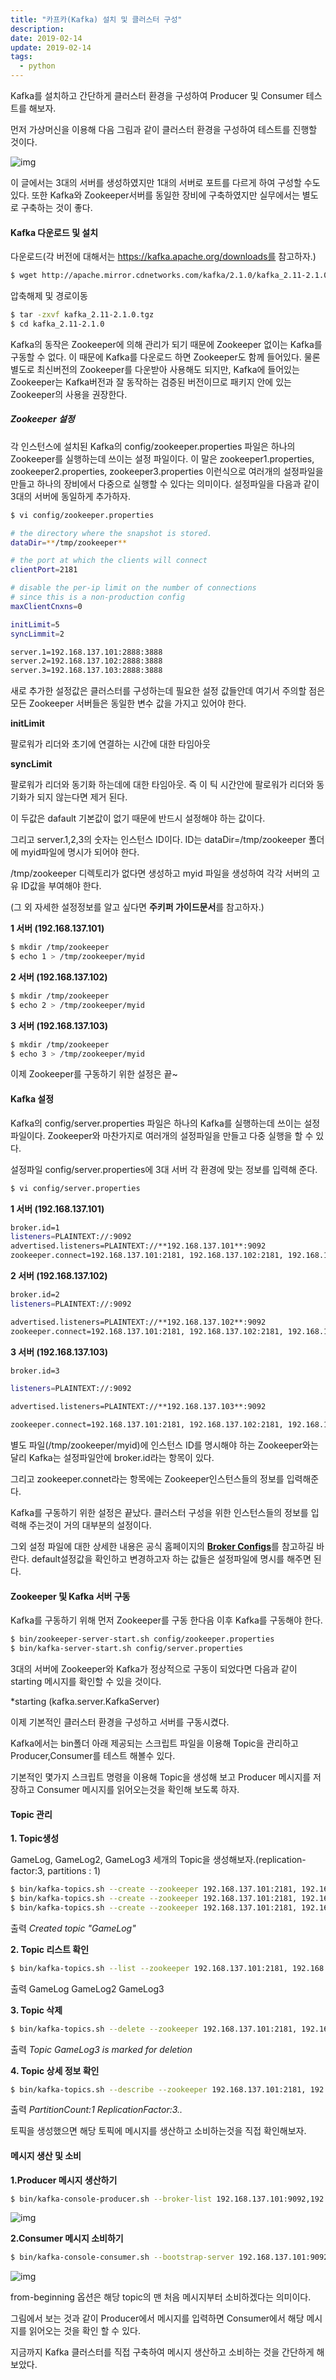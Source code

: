 ```yaml
---
title: "카프카(Kafka) 설치 및 클러스터 구성"
description:
date: 2019-02-14
update: 2019-02-14
tags:
  - python
---
```

Kafka를 설치하고 간단하게 클러스터 환경을 구성하여 Producer 및 Consumer 테스트를 해보자.

먼저 가상머신을 이용해 다음 그림과 같이 클러스터 환경을 구성하여 테스트를 진행할 것이다.

![img](kfc-01.png)

이 글에서는 3대의 서버를 생성하였지만 1대의 서버로 포트를 다르게 하여 구성할 수도 있다. 또한 Kafka와 Zookeeper서버를 동일한 장비에 구축하였지만 실무에서는 별도로 구축하는 것이 좋다.


#### Kafka 다운로드 및 설치

다운로드(각 버전에 대해서는 https://kafka.apache.org/downloads를 참고하자.)

```bash
$ wget http://apache.mirror.cdnetworks.com/kafka/2.1.0/kafka_2.11-2.1.0.tgz
```

압축해제 및 경로이동

```bash
$ tar -zxvf kafka_2.11-2.1.0.tgz
$ cd kafka_2.11-2.1.0
```

Kafka의 동작은 Zookeeper에 의해 관리가 되기 때문에 Zookeeper 없이는 Kafka를 구동할 수 없다. 이 때문에 Kafka를 다운로드 하면 Zookeeper도 함께 들어있다. 물론 별도로 최신버전의 Zookeeper를 다운받아 사용해도 되지만, Kafka에 들어있는 Zookeeper는 Kafka버전과 잘 동작하는 검증된 버전이므로 패키지 안에 있는 Zookeeper의 사용을 권장한다.



##### Zookeeper 설정

각 인스턴스에 설치된 Kafka의 config/zookeeper.properties 파일은 하나의 Zookeeper를 실행하는데 쓰이는 설정 파일이다. 이 말은 zookeeper1.properties, zookeeper2.properties, zookeeper3.properties 이런식으로 여러개의 설정파일을 만들고 하나의 장비에서 다중으로 실행할 수 있다는 의미이다. 설정파일을 다음과 같이 3대의 서버에 동일하게 추가하자.

```bash
$ vi config/zookeeper.properties
```

```bash
# the directory where the snapshot is stored.
dataDir=**/tmp/zookeeper**

# the port at which the clients will connect
clientPort=2181

# disable the per-ip limit on the number of connections 
# since this is a non-production config
maxClientCnxns=0

initLimit=5
syncLimmit=2

server.1=192.168.137.101:2888:3888
server.2=192.168.137.102:2888:3888
server.3=192.168.137.103:2888:3888
```

새로 추가한 설정값은 클러스터를 구성하는데 필요한 설정 값들안데 여기서 주의할 점은 모든 Zookeeper 서버들은 동일한 변수 값을 가지고 있어야 한다.

**initLimit**

팔로워가 리더와 초기에 연결하는 시간에 대한 타임아웃



**syncLimit**

팔로워가 리더와 동기화 하는데에 대한 타임아웃. 즉 이 틱 시간안에 팔로워가 리더와 동기화가 되지 않는다면 제거 된다.

이 두값은 dafault 기본값이 없기 때문에 반드시 설정해야 하는 값이다.



그리고 server.1,2,3의 숫자는 인스턴스 ID이다. ID는 dataDir=/tmp/zookeeper 폴더에 myid파일에 명시가 되어야 한다.

/tmp/zookeeper 디렉토리가 없다면 생성하고 myid 파일을 생성하여 각각 서버의 고유 ID값을 부여해야 한다. 

(그 외 자세한 설정정보를 알고 싶다면 **주키퍼 가이드문서**를 참고하자.)



**1 서버 (192.168.137.101)**

```bash
$ mkdir /tmp/zookeeper
$ echo 1 > /tmp/zookeeper/myid
```

**2 서버 (192.168.137.102)**

```bash
$ mkdir /tmp/zookeeper
$ echo 2 > /tmp/zookeeper/myid
```

**3 서버 (192.168.137.103)**

```bash
$ mkdir /tmp/zookeeper
$ echo 3 > /tmp/zookeeper/myid
```

이제 Zookeeper를 구동하기 위한 설정은 끝~



#### Kafka 설정

Kafka의 config/server.properties 파일은 하나의 Kafka를 실행하는데 쓰이는 설정 파일이다. Zookeeper와 마찬가지로 여러개의 설정파일을 만들고 다중 실행을 할 수 있다.

설정파일 config/server.properties에 3대 서버 각 환경에 맞는 정보를 입력해 준다.

```bash
$ vi config/server.properties
```

**1 서버 (192.168.137.101)**

```bash
broker.id=1
listeners=PLAINTEXT://:9092
advertised.listeners=PLAINTEXT://**192.168.137.101**:9092
zookeeper.connect=192.168.137.101:2181, 192.168.137.102:2181, 192.168.137.103:2181
```

**2 서버 (192.168.137.102)**

```bash
broker.id=2
listeners=PLAINTEXT://:9092

advertised.listeners=PLAINTEXT://**192.168.137.102**:9092
zookeeper.connect=192.168.137.101:2181, 192.168.137.102:2181, 192.168.137.103:2181
```

**3 서버 (192.168.137.103)**
```bash
broker.id=3

listeners=PLAINTEXT://:9092

advertised.listeners=PLAINTEXT://**192.168.137.103**:9092

zookeeper.connect=192.168.137.101:2181, 192.168.137.102:2181, 192.168.137.103:2181
```

별도 파일(/tmp/zookeeper/myid)에 인스턴스 ID를 명시해야 하는 Zookeeper와는 달리 Kafka는 설정파일안에 broker.id라는 항목이 있다.

그리고 zookeeper.connet라는 항목에는 Zookeeper인스턴스들의 정보를 입력해준다.



Kafka를 구동하기 위한 설정은 끝났다. 클러스터 구성을 위한 인스턴스들의 정보를 입력해 주는것이 거의 대부분의 설정이다.

그외 설정 파일에 대한 상세한 내용은 공식 홈페이지의 [**Broker Configs**](http://kafka.apache.org/documentation/#brokerconfigs)를 참고하길 바란다. default설정값을 확인하고 변경하고자 하는 값들은 설정파일에 명시를 해주면 된다.


#### Zookeeper 및 Kafka 서버 구동

Kafka를 구동하기 위해 먼저 Zookeeper를 구동 한다음 이후 Kafka를 구동해야 한다.
```bash
$ bin/zookeeper-server-start.sh config/zookeeper.properties
$ bin/kafka-server-start.sh config/server.properties
```

3대의 서버에 Zookeeper와 Kafka가 정상적으로 구동이 되었다면 다음과 같이 starting 메시지를 확인할 수 있을 것이다.

*starting (kafka.server.KafkaServer)

이제 기본적인 클러스터 환경을 구성하고 서버를 구동시켰다.

Kafka에서는 bin폴더 아래 제공되는 스크립트 파일을 이용해 Topic을 관리하고 Producer,Consumer를 테스트 해볼수 있다.

기본적인 몇가지 스크립트 명령을 이용해 Topic을 생성해 보고 Producer 메시지를 저장하고 Consumer 메시지를 읽어오는것을 확인해 보도록 하자.


#### Topic 관리

**1. Topic생성**

GameLog, GameLog2, GameLog3 세개의 Topic을 생성해보자.(replication-factor:3, partitions : 1)

```bash
$ bin/kafka-topics.sh --create --zookeeper 192.168.137.101:2181, 192.168.137.102:2181, 192.168.137.103:2181 --replication-factor 3 --partitions 1 --topic GameLog
$ bin/kafka-topics.sh --create --zookeeper 192.168.137.101:2181, 192.168.137.102:2181, 192.168.137.103:2181 --replication-factor 3 --partitions 1 --topic GameLog2
$ bin/kafka-topics.sh --create --zookeeper 192.168.137.101:2181, 192.168.137.102:2181, 192.168.137.103:2181 --replication-factor 3 --partitions 1 --topic GameLog3
```

출력 *Created topic "GameLog"*

**2. Topic 리스트 확인**

```bash
$ bin/kafka-topics.sh --list --zookeeper 192.168.137.101:2181, 192.168.137.102:2181, 192.168.0.103:2181
```

출력 GameLog GameLog2 GameLog3

**3. Topic 삭제**

```bash
$ bin/kafka-topics.sh --delete --zookeeper 192.168.137.101:2181, 192.168.137.102:2181, 192.168.137.103:2181 --topic GameLog3
```

출력 *Topic GameLog3 is marked for deletion*

**4. Topic 상세 정보 확인**

```bash
$ bin/kafka-topics.sh --describe --zookeeper 192.168.137.101:2181, 192.168.137.102:2181, 192.168.137.103:2181
```

출력 *PartitionCount:1 ReplicationFactor:3..*

토픽을 생성했으면 해당 토픽에 메시지를 생산하고 소비하는것을 직접 확인해보자.



#### 메시지 생산 및 소비

**1.Producer 메시지 생산하기**

```bash
$ bin/kafka-console-producer.sh --broker-list 192.168.137.101:9092,192.168.137.102:9092,192.168.137.103:9092 --topic GameLog
```

![img](kfc-02.png)



**2.Consumer 메시지 소비하기**

```bash
$ bin/kafka-console-consumer.sh --bootstrap-server 192.168.137.101:9092,192.168.137.102:9092,192.168.137.103:9092 --topic GameLog --from-beginning
```

![img](kfc-03.png)



from-beginning 옵션은 해당 topic의 맨 처음 메시지부터 소비하겠다는 의미이다.

그림에서 보는 것과 같이 Producer에서 메시지를 입력하면 Consumer에서 해당 메시지를 읽어오는 것을 확인 할 수 있다.



지금까지 Kafka 클러스터를 직접 구축하여 메시지 생산하고 소비하는 것을 간단하게 해보았다.